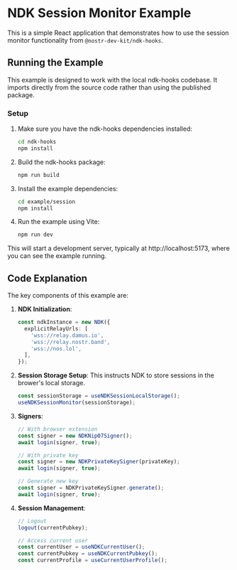# NDK Session Monitor Example

This is a simple React application that demonstrates how to use the session monitor functionality from `@nostr-dev-kit/ndk-hooks`.

## Running the Example

This example is designed to work with the local ndk-hooks codebase. It imports directly from the source code rather than using the published package.

### Setup

1. Make sure you have the ndk-hooks dependencies installed:
   ```bash
   cd ndk-hooks
   npm install
   ```

2. Build the ndk-hooks package:
   ```bash
   npm run build
   ```

3. Install the example dependencies:
   ```bash
   cd example/session
   npm install
   ```

4. Run the example using Vite:
   ```bash
   npm run dev
   ```

This will start a development server, typically at http://localhost:5173, where you can see the example running.

## Code Explanation

The key components of this example are:

1. **NDK Initialization**: 
   ```typescript
   const ndkInstance = new NDK({
     explicitRelayUrls: [
       'wss://relay.damus.io',
       'wss://relay.nostr.band',
       'wss://nos.lol',
     ],
   });
   ```

2. **Session Storage Setup**:
This instructs NDK to store sessions in the brower's local storage.
   ```typescript
   const sessionStorage = useNDKSessionLocalStorage();
   useNDKSessionMonitor(sessionStorage);
   ```

3. **Signers**:
   ```typescript
   // With browser extension
   const signer = new NDKNip07Signer();
   await login(signer, true);
   
   // With private key
   const signer = new NDKPrivateKeySigner(privateKey);
   await login(signer, true);
   
   // Generate new key
   const signer = NDKPrivateKeySigner.generate();
   await login(signer, true);
   ```

4. **Session Management**:
   ```typescript
   // Logout
   logout(currentPubkey);
   
   // Access current user
   const currentUser = useNDKCurrentUser();
   const currentPubkey = useNDKCurrentPubkey();
   const currentProfile = useCurrentUserProfile();
   ```